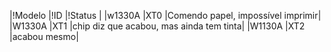 |!Modelo |!ID |!Status |
|w1330A |XT0 |Comendo papel, impossível imprimir|
|W1330A |XT1 |chip diz que acabou, mas ainda tem tinta|
|W1130A |XT2 |acabou mesmo|
